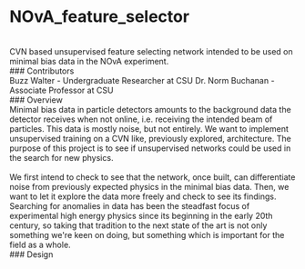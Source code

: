 # NOvA_feature_selector
<br>
 CVN based unsupervised feature selecting network intended to be used on minimal bias data in the NOvA experiment.
<br>
### Contributors
<br>
Buzz Walter - Undergraduate Researcher at CSU
Dr. Norm Buchanan - Associate Professor at CSU
<br>
### Overview
<br>
Minimal bias data in particle detectors amounts to the background data the detector receives when not online, i.e. receiving the intended beam of particles.  This data is mostly noise, but not entirely.  We want to implement unsupervised training on a CVN like, previously explored, architecture.  The purpose of this project is to see if unsupervised networks could be used in the search for new physics. 
<br>
<br>
We first intend to check to see that the network, once built, can differentiate noise from previously expected physics in the minimal bias data.  Then, we want to let it explore the data more freely and check to see its findings.  Searching for anomalies in data has been the steadfast focus of experimental high energy physics since its beginning in the early 20th century, so taking that tradition to the next state of the art is not only something we're keen on doing, but something which is important for the field as a whole. 
<br>
### Design 
<br>


